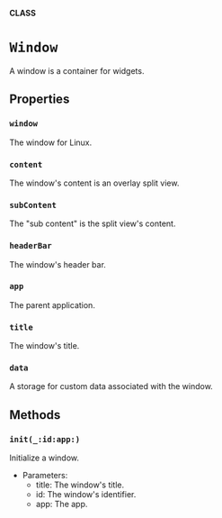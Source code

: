 **CLASS**

# `Window`

A window is a container for widgets.

## Properties
### `window`

The window for Linux.

### `content`

The window's content is an overlay split view.

### `subContent`

The "sub content" is the split view's content.

### `headerBar`

The window's header bar.

### `app`

The parent application.

### `title`

The window's title.

### `data`

A storage for custom data associated with the window.

## Methods
### `init(_:id:app:)`

Initialize a window.
- Parameters:
  - title: The window's title.
  - id: The window's identifier.
  - app: The app.

